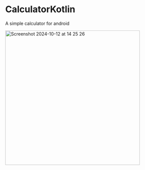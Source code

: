 # CalculatorKotlin 

A simple calculator for android



<img width="424" alt="Screenshot 2024-10-12 at 14 25 26" src="https://github.com/user-attachments/assets/e92e4a5b-0f00-4f8a-bb06-8a133ef16510">
